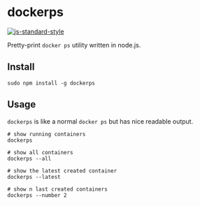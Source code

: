 # dockerps

[![js-standard-style](https://cdn.rawgit.com/feross/standard/master/badge.svg)](https://github.com/feross/standard)

Pretty-print `docker ps` utility written in node.js.

## Install
```
sudo npm install -g dockerps
```

## Usage
`dockerps` is like a normal `docker ps` but has nice readable output.

```
# show running containers
dockerps

# show all containers
dockerps --all

# show the latest created container
dockerps --latest

# show n last created containers
dockerps --number 2
```
